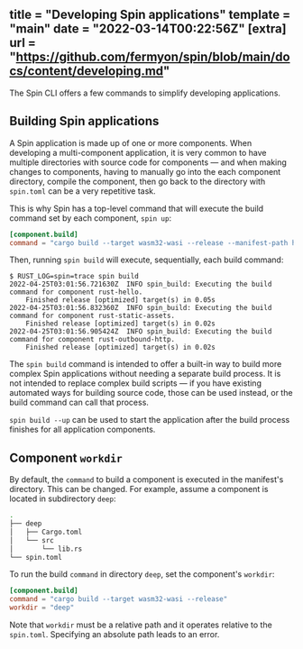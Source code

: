 title = "Developing Spin applications"
template = "main"
date = "2022-03-14T00:22:56Z"
[extra]
url = "https://github.com/fermyon/spin/blob/main/docs/content/developing.md"
---

The Spin CLI offers a few commands to simplify developing applications.

## Building Spin applications

A Spin application is made up of one or more components. When developing a
multi-component application, it is very common to have multiple directories with
source code for components — and when making changes to components, having to
manually go into the each component directory, compile the component, then go
back to the directory with `spin.toml` can be a very repetitive task.

This is why Spin has a top-level command that will execute the build command
set by each component, `spin up`:

```toml
[component.build]
command = "cargo build --target wasm32-wasi --release --manifest-path http-rust/Cargo.toml"
```

Then, running `spin build` will execute, sequentially, each build command:

```
$ RUST_LOG=spin=trace spin build
2022-04-25T03:01:56.721630Z  INFO spin_build: Executing the build command for component rust-hello.
    Finished release [optimized] target(s) in 0.05s
2022-04-25T03:01:56.832360Z  INFO spin_build: Executing the build command for component rust-static-assets.
    Finished release [optimized] target(s) in 0.02s
2022-04-25T03:01:56.905424Z  INFO spin_build: Executing the build command for component rust-outbound-http.
    Finished release [optimized] target(s) in 0.02s
```

The `spin build` command is intended to offer a built-in way to build more complex
Spin applications without needing a separate build process.
It is not intended to replace complex build scripts — if
you have existing automated ways for building source code, those can be used
instead, or the build command can call that process.

`spin build --up` can be used to start the application after the build process
finishes for all application components.

## Component `workdir`

By default, the `command` to build a component is executed in the manifest's
directory. This can be changed. For example, assume a component is located in
subdirectory `deep`:

```bash
.
├── deep
│   ├── Cargo.toml
│   └── src
│       └── lib.rs
└── spin.toml
```

To run the build `command` in directory `deep`, set the component's `workdir`:

```toml
[component.build]
command = "cargo build --target wasm32-wasi --release"
workdir = "deep"
```

Note that `workdir` must be a relative path and it operates relative to the
`spin.toml`. Specifying an absolute path leads to an error.
